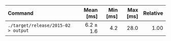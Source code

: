 | Command | Mean [ms] | Min [ms] | Max [ms] | Relative |
|:---|---:|---:|---:|---:|
| `./target/release/2015-02 > output` | 6.2 ± 1.6 | 4.2 | 28.0 | 1.00 |
